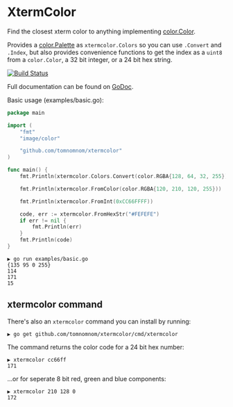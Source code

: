 # XtermColor

Find the closest xterm color to anything implementing [color.Color](https://golang.org/pkg/image/color/#Color).

Provides a [color.Palette](https://golang.org/pkg/image/color/#Palette) as `xtermcolor.Colors` so you can use `.Convert` and `.Index`,
but also provides convenience functions to get the index as a `uint8` from a `color.Color`, a 32 bit integer, or a 24 bit hex string.

[![Build Status](https://travis-ci.org/tomnomnom/xtermcolor.svg?branch=master)](https://travis-ci.org/tomnomnom/xtermcolor)


Full documentation can be found on [GoDoc](https://godoc.org/github.com/tomnomnom/xtermcolor).

Basic usage (examples/basic.go):

```go
package main

import (
	"fmt"
	"image/color"

	"github.com/tomnomnom/xtermcolor"
)

func main() {
	fmt.Println(xtermcolor.Colors.Convert(color.RGBA{128, 64, 32, 255}))

	fmt.Println(xtermcolor.FromColor(color.RGBA{120, 210, 120, 255}))

	fmt.Println(xtermcolor.FromInt(0xCC66FFFF))

	code, err := xtermcolor.FromHexStr("#FEFEFE")
	if err != nil {
		fmt.Println(err)
	}
	fmt.Println(code)
}
```

```
▶ go run examples/basic.go 
{135 95 0 255}
114
171
15
```

## xtermcolor command

There's also an `xtermcolor` command you can install by running:

```
▶ go get github.com/tomnomnom/xtermcolor/cmd/xtermcolor
```

The command returns the color code for a 24 bit hex number:

```
▶ xtermcolor cc66ff
171
```

...or for seperate 8 bit red, green and blue components:

```
▶ xtermcolor 210 128 0
172
```
